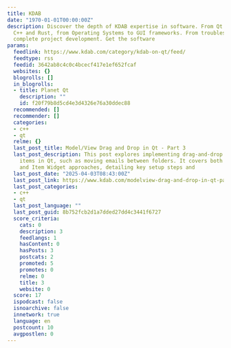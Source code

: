 ```yaml
---
title: KDAB
date: "1970-01-01T00:00:00Z"
description: Discover the depth of KDAB expertise in software. From Qt framework to
  C++ and Rust, from Operating Systems to GUI frameworks. From troubleshooting to
  complete project development. Get the software
params:
  feedlink: https://www.kdab.com/category/kdab-on-qt/feed/
  feedtype: rss
  feedid: 3642ab8c4c0c4bcecf417e1ef652fcaf
  websites: {}
  blogrolls: []
  in_blogrolls:
  - title: Planet Qt
    description: ""
    id: f20f79b8d5cd4e3d4326e76a30ddec88
  recommended: []
  recommender: []
  categories:
  - c++
  - qt
  relme: {}
  last_post_title: Model/View Drag and Drop in Qt - Part 3
  last_post_description: This post explores implementing drag-and-drop onto existing
    items in Qt, such as moving emails between folders. It covers both Model/View
    and Item Widget approaches, detailing key setup steps and
  last_post_date: "2025-04-03T08:43:00Z"
  last_post_link: https://www.kdab.com/modelview-drag-and-drop-in-qt-part-3/
  last_post_categories:
  - c++
  - qt
  last_post_language: ""
  last_post_guid: 8b752fcb2d1a7dded27dd4c3441f6727
  score_criteria:
    cats: 0
    description: 3
    feedlangs: 1
    hasContent: 0
    hasPosts: 3
    postcats: 2
    promoted: 5
    promotes: 0
    relme: 0
    title: 3
    website: 0
  score: 17
  ispodcast: false
  isnoarchive: false
  innetwork: true
  language: en
  postcount: 10
  avgpostlen: 0
---
```


